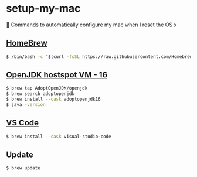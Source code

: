 # setup-my-mac
 :apple: Commands to automatically configure my mac when I reset the OS x


## [HomeBrew](https://brew.sh/)

```sh
$ /bin/bash -c "$(curl -fsSL https://raw.githubusercontent.com/Homebrew/install/HEAD/install.sh)"
```

## [OpenJDK hostspot VM - 16](https://github.com/AdoptOpenJDK/homebrew-openjdk)

```sh
$ brew tap AdoptOpenJDK/openjdk
$ brew search adoptopenjdk
$ brew install --cask adoptopenjdk16
$ java -version
```


## [VS Code](https://github.com/microsoft/vscode)

```sh
$ brew install --cask visual-studio-code
```

## Update

```sh
$ brew update
```

